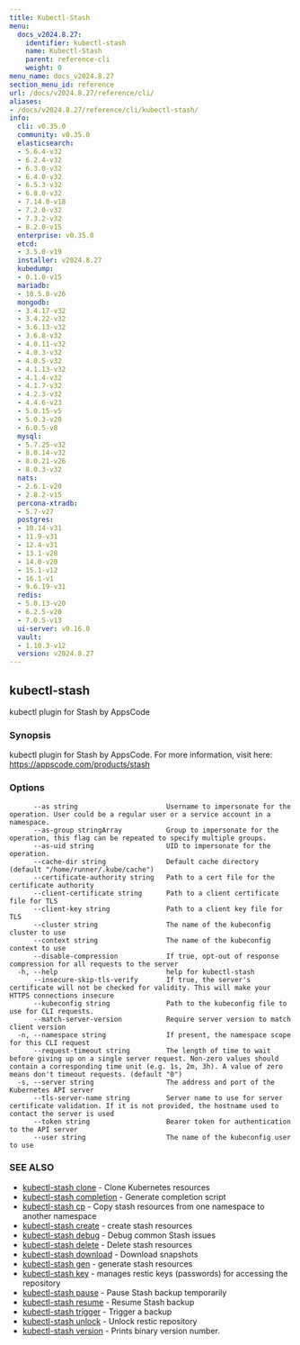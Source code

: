 ```yaml
---
title: Kubectl-Stash
menu:
  docs_v2024.8.27:
    identifier: kubectl-stash
    name: Kubectl-Stash
    parent: reference-cli
    weight: 0
menu_name: docs_v2024.8.27
section_menu_id: reference
url: /docs/v2024.8.27/reference/cli/
aliases:
- /docs/v2024.8.27/reference/cli/kubectl-stash/
info:
  cli: v0.35.0
  community: v0.35.0
  elasticsearch:
  - 5.6.4-v32
  - 6.2.4-v32
  - 6.3.0-v32
  - 6.4.0-v32
  - 6.5.3-v32
  - 6.8.0-v32
  - 7.14.0-v18
  - 7.2.0-v32
  - 7.3.2-v32
  - 8.2.0-v15
  enterprise: v0.35.0
  etcd:
  - 3.5.0-v19
  installer: v2024.8.27
  kubedump:
  - 0.1.0-v15
  mariadb:
  - 10.5.8-v26
  mongodb:
  - 3.4.17-v32
  - 3.4.22-v32
  - 3.6.13-v32
  - 3.6.8-v32
  - 4.0.11-v32
  - 4.0.3-v32
  - 4.0.5-v32
  - 4.1.13-v32
  - 4.1.4-v32
  - 4.1.7-v32
  - 4.2.3-v32
  - 4.4.6-v23
  - 5.0.15-v5
  - 5.0.3-v20
  - 6.0.5-v8
  mysql:
  - 5.7.25-v32
  - 8.0.14-v32
  - 8.0.21-v26
  - 8.0.3-v32
  nats:
  - 2.6.1-v20
  - 2.8.2-v15
  percona-xtradb:
  - 5.7-v27
  postgres:
  - 10.14-v31
  - 11.9-v31
  - 12.4-v31
  - 13.1-v28
  - 14.0-v20
  - 15.1-v12
  - 16.1-v1
  - 9.6.19-v31
  redis:
  - 5.0.13-v20
  - 6.2.5-v20
  - 7.0.5-v13
  ui-server: v0.16.0
  vault:
  - 1.10.3-v12
  version: v2024.8.27
---
```


## kubectl-stash

kubectl plugin for Stash by AppsCode

### Synopsis

kubectl plugin for Stash by AppsCode. For more information, visit here: https://appscode.com/products/stash

### Options

```
      --as string                      Username to impersonate for the operation. User could be a regular user or a service account in a namespace.
      --as-group stringArray           Group to impersonate for the operation, this flag can be repeated to specify multiple groups.
      --as-uid string                  UID to impersonate for the operation.
      --cache-dir string               Default cache directory (default "/home/runner/.kube/cache")
      --certificate-authority string   Path to a cert file for the certificate authority
      --client-certificate string      Path to a client certificate file for TLS
      --client-key string              Path to a client key file for TLS
      --cluster string                 The name of the kubeconfig cluster to use
      --context string                 The name of the kubeconfig context to use
      --disable-compression            If true, opt-out of response compression for all requests to the server
  -h, --help                           help for kubectl-stash
      --insecure-skip-tls-verify       If true, the server's certificate will not be checked for validity. This will make your HTTPS connections insecure
      --kubeconfig string              Path to the kubeconfig file to use for CLI requests.
      --match-server-version           Require server version to match client version
  -n, --namespace string               If present, the namespace scope for this CLI request
      --request-timeout string         The length of time to wait before giving up on a single server request. Non-zero values should contain a corresponding time unit (e.g. 1s, 2m, 3h). A value of zero means don't timeout requests. (default "0")
  -s, --server string                  The address and port of the Kubernetes API server
      --tls-server-name string         Server name to use for server certificate validation. If it is not provided, the hostname used to contact the server is used
      --token string                   Bearer token for authentication to the API server
      --user string                    The name of the kubeconfig user to use
```

### SEE ALSO

* [kubectl-stash clone](/docs/v2024.8.27/reference/cli/kubectl-stash_clone)	 - Clone Kubernetes resources
* [kubectl-stash completion](/docs/v2024.8.27/reference/cli/kubectl-stash_completion)	 - Generate completion script
* [kubectl-stash cp](/docs/v2024.8.27/reference/cli/kubectl-stash_cp)	 - Copy stash resources from one namespace to another namespace
* [kubectl-stash create](/docs/v2024.8.27/reference/cli/kubectl-stash_create)	 - create stash resources
* [kubectl-stash debug](/docs/v2024.8.27/reference/cli/kubectl-stash_debug)	 - Debug common Stash issues
* [kubectl-stash delete](/docs/v2024.8.27/reference/cli/kubectl-stash_delete)	 - Delete stash resources
* [kubectl-stash download](/docs/v2024.8.27/reference/cli/kubectl-stash_download)	 - Download snapshots
* [kubectl-stash gen](/docs/v2024.8.27/reference/cli/kubectl-stash_gen)	 - generate stash resources
* [kubectl-stash key](/docs/v2024.8.27/reference/cli/kubectl-stash_key)	 - manages restic keys (passwords) for accessing the repository
* [kubectl-stash pause](/docs/v2024.8.27/reference/cli/kubectl-stash_pause)	 - Pause Stash backup temporarily
* [kubectl-stash resume](/docs/v2024.8.27/reference/cli/kubectl-stash_resume)	 - Resume Stash backup
* [kubectl-stash trigger](/docs/v2024.8.27/reference/cli/kubectl-stash_trigger)	 - Trigger a backup
* [kubectl-stash unlock](/docs/v2024.8.27/reference/cli/kubectl-stash_unlock)	 - Unlock restic repository
* [kubectl-stash version](/docs/v2024.8.27/reference/cli/kubectl-stash_version)	 - Prints binary version number.

